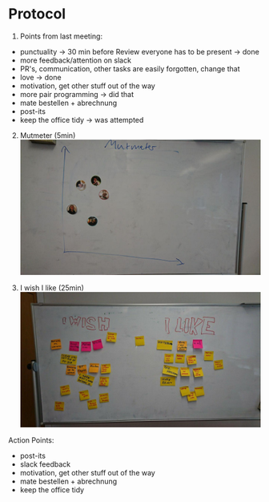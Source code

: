 # Protocol

1. Points from last meeting:

* punctuality -> 30 min before Review everyone has to be present -> done
* more feedback/attention on slack
* PR's, communication, other tasks are easily forgotten, change that
* love -> done
* motivation, get other stuff out of the way
* more pair programming -> did that
* mate bestellen + abrechnung
* post-its
* keep the office tidy -> was attempted



2. Mutmeter (5min)
![](../images/2019-02-21-Mutmeter.jpg)


3. I wish I like (25min)
![](../images/2019-02-21-I-Wish-I-Like.jpg)

Action Points:
* post-its
* slack feedback
* motivation, get other stuff out of the way
* mate bestellen + abrechnung
* keep the office tidy

